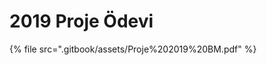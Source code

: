 # 2019 Proje Ödevi

<!--Index-->

{% file src=".gitbook/assets/Proje%202019%20BM.pdf" %}

<!--Index-->
